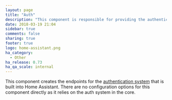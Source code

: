 ```yaml
---
layout: page
title: "Auth"
description: "This component is responsible for providing the authentication endpoints."
date: 2018-03-19 21:04
sidebar: true
comments: false
sharing: true
footer: true
logo: home-assistant.png
ha_category:
  - Other
ha_release: 0.73
ha_qa_scale: internal
---
```


This component creates the endpoints for the [authentication system](/docs/authentication/) that is built into Home Assistant.
There are no configuration options for this component directly as it relies on the auth system in the core.

